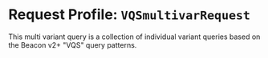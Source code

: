 # Request Profile: `VQSmultivarRequest`

This multi variant query is a collection of individual variant queries
based on the Beacon v2+ "VQS" query patterns.